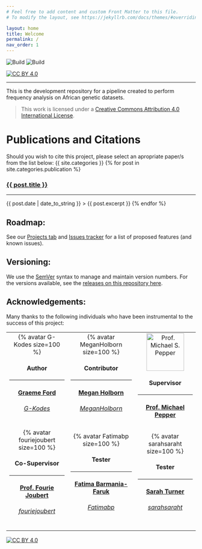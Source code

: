 ```yaml
---
# Feel free to add content and custom Front Matter to this file.
# To modify the layout, see https://jekyllrb.com/docs/themes/#overriding-theme-defaults

layout: home
title: Welcome
permalink: /
nav_order: 1
---
```


<!-- START - Links, Badges and Markdown Variables -->

[cc-by]: http://creativecommons.org/licenses/by/4.0/
[cc-by-image]: https://i.creativecommons.org/l/by/4.0/88x31.png
[cc-by-shield]: https://img.shields.io/badge/License-CC%20BY%204.0-lightgrey.svg?style=for-the-badge
[snakemake-unit-tests]: https://github.com/Tuks-ICMM/Pharmacogenetic-Analysis-Pipeline/actions/workflows/snakemake-tests.yml/badge.svg
[docs-unit-tests]: https://github.com/Tuks-ICMM/Pharmacogenetic-Analysis-Pipeline/actions/workflows/jekyll-gh-pages.yml/badge.svg

<!-- END - Links, Badges and Markdown Variables -->

![Build][snakemake-unit-tests]
![Build][docs-unit-tests]

[![CC BY 4.0][cc-by-shield]][cc-by]

<hr/>

This is the development repository for a pipeline created to perform frequency analysis on African genetic datasets.

> This work is licensed under a [Creative Commons Attribution 4.0 International License][cc-by].

# Publications and Citations

Should you wish to cite this project, please select an apropriate paper/s from the list below:
{{ site.categories }}
{% for post in site.categories.publication %}
<a href="{{ post.url }}"><h3>{{ post.title }}</h3></a>

<hr/>
<!-- {% for tag in post.tags %}
{{ tag }} >
{: .label }
{% endfor %} -->
{{ post.date | date_to_string }} > {{ post.excerpt }}
{% endfor %}

## Roadmap:

See our [Projects tab](/projects) and [Issues tracker](/issues) for a list of proposed features (and
known issues).

## Versioning:

We use the [SemVer](http://semver.org/) syntax to manage and maintain version numbers. For the
versions available, see the [releases on this repository
here](https://github.com/SgtPorkChops/SASDGHUB/releases).

## Acknowledgements:

Many thanks to the following individuals who have been instrumental to the success of this project:

<table>
  <tr>
    <td style="text-align:center;">
      <div>
        {% avatar G-Kodes size=100 %}
      </div>
      <h4>Author</h4>
      <hr />
      <h4>
        <strong>
          <a href="https://www.linkedin.com/in/graeme-ford/" target="_blank">
            Graeme Ford
          </a>
        </strong>
      </h4>
      <h6>
        <italic>
          <a href="https://github.com/G-kodes" target="_blank">
            G-Kodes
          </a>
        </italic>
      </h6>
    </td>
    <td style="text-align:center;">
      <div>
        {% avatar MeganHolborn size=100 %}
      </div>
      <h4>Contributor</h4>
      <hr />
      <h4>
        <strong>
          <a href="https://www.linkedin.com/in/megan-ryder-b312b0159/" target="_blank">
            Megan Holborn
          </a>
        </strong>
      </h4>
      <h6>
        <italic>
          <a href="https://github.com/orgs/Tuks-ICMM/people/MeganHolborn" target="_blank">
            MeganHolborn
          </a>
        </italic>
      </h6>
    </td>
    <td style="text-align:center;">
      <div>
        <img src="https://www.up.ac.za/media/shared/489/ZP_Images/michael-pepper-message.zp39643.jpg"
          width="100" alt="Prof. Michael S. Pepper" />
      </div>
      <h4>Supervisor</h4>
      <hr />
      <h4>
        <strong>
          <a href="https://www.up.ac.za/institute-for-cellular-and-molecular-medicine/article/2019297/professor-michael-s-pepper"
            target="_blank">Prof. Michael Pepper
          </a>
        </strong>
      </h4>
    </td>
  </tr>
  <tr>
    <td style="text-align:center;">
      <div>
          {% avatar fouriejoubert size=100 %}
      </div>
      <h4>Co-Supervisor</h4>
      <hr />
      <h4>
        <strong>
          <a href="https://www.up.ac.za/the-genomics-research-institute/article/1929131/professor-fourie-joubert"
            target="_blank">
            Prof. Fourie Joubert
          </a>
        </strong>
      </h4>
      <h6>
        <italic>
          <a href="https://github.com/orgs/Tuks-ICMM/people/fouriejoubert" target="_blank">
            fouriejoubert
          </a>
        </italic>
      </h6>
    </td>
    <td style="text-align:center;">
      <div>
        {% avatar Fatimabp size=100 %}
      </div>
      <h4>Tester</h4>
      <hr />
      <h4>
        <strong>
          <a href="https://www.linkedin.com/in/fatima-barmania-a1201238/" target="_blank">
            Fatima Barmania-Faruk
          </a>
        </strong>
      </h4>
      <h6>
        <italic>
          <a href="https://github.com/orgs/Tuks-ICMM/people/Fatimabp" target="_blank">
            Fatimabp
          </a>
        </italic>
      </h6>
    </td>
    <td style="text-align:center;">
      <div>
        {% avatar sarahsaraht size=100 %}
      </div>
      <h4>Tester</h4>
      <hr />
      <h4>
        <strong>
          <a href="https://upload.wikimedia.org/wikipedia/commons/c/cd/Portrait_Placeholder_Square.png" target="_blank">
            Sarah Turner
          </a>
        </strong>
      </h4>
      <h6>
        <italic>
          <a href="https://github.com/orgs/Tuks-ICMM/people/sarahsaraht" target="_blank">
            sarahsaraht
          </a>
        </italic>
      </h6>
    </td>
  </tr>
</table>

[![CC BY 4.0][cc-by-image]][cc-by]
